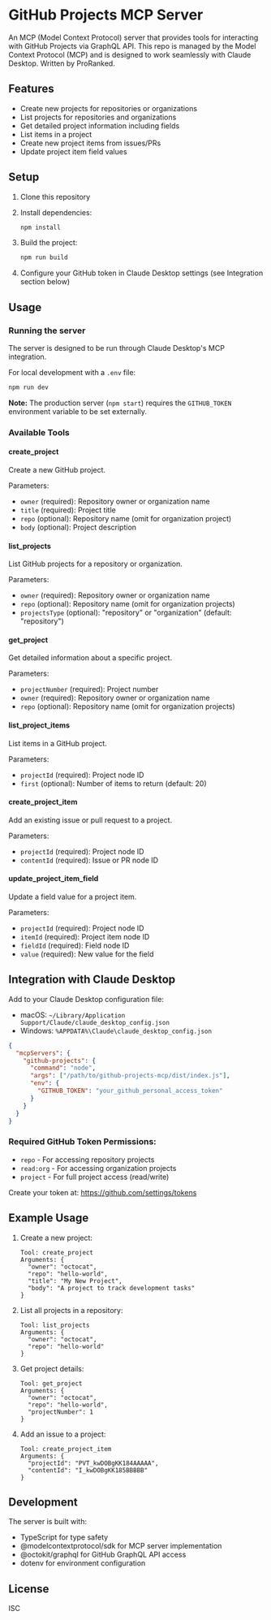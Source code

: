 # GitHub Projects MCP Server

An MCP (Model Context Protocol) server that provides tools for interacting with GitHub Projects via GraphQL API. This repo is managed by the Model Context Protocol (MCP) and is designed to work seamlessly with Claude Desktop. Written by ProRanked.

## Features

- Create new projects for repositories or organizations
- List projects for repositories and organizations
- Get detailed project information including fields
- List items in a project
- Create new project items from issues/PRs
- Update project item field values

## Setup

1. Clone this repository
2. Install dependencies:
   ```bash
   npm install
   ```

3. Build the project:
   ```bash
   npm run build
   ```

4. Configure your GitHub token in Claude Desktop settings (see Integration section below)

## Usage

### Running the server

The server is designed to be run through Claude Desktop's MCP integration. 

For local development with a `.env` file:
```bash
npm run dev
```

**Note:** The production server (`npm start`) requires the `GITHUB_TOKEN` environment variable to be set externally.

### Available Tools

#### create_project
Create a new GitHub project.

Parameters:
- `owner` (required): Repository owner or organization name
- `title` (required): Project title
- `repo` (optional): Repository name (omit for organization project)
- `body` (optional): Project description

#### list_projects
List GitHub projects for a repository or organization.

Parameters:
- `owner` (required): Repository owner or organization name
- `repo` (optional): Repository name (omit for organization projects)
- `projectsType` (optional): "repository" or "organization" (default: "repository")

#### get_project
Get detailed information about a specific project.

Parameters:
- `projectNumber` (required): Project number
- `owner` (required): Repository owner or organization name
- `repo` (optional): Repository name (omit for organization projects)

#### list_project_items
List items in a GitHub project.

Parameters:
- `projectId` (required): Project node ID
- `first` (optional): Number of items to return (default: 20)

#### create_project_item
Add an existing issue or pull request to a project.

Parameters:
- `projectId` (required): Project node ID
- `contentId` (required): Issue or PR node ID

#### update_project_item_field
Update a field value for a project item.

Parameters:
- `projectId` (required): Project node ID
- `itemId` (required): Project item node ID
- `fieldId` (required): Field node ID
- `value` (required): New value for the field

## Integration with Claude Desktop

Add to your Claude Desktop configuration file:
- macOS: `~/Library/Application Support/Claude/claude_desktop_config.json`
- Windows: `%APPDATA%\Claude\claude_desktop_config.json`

```json
{
  "mcpServers": {
    "github-projects": {
      "command": "node",
      "args": ["/path/to/github-projects-mcp/dist/index.js"],
      "env": {
        "GITHUB_TOKEN": "your_github_personal_access_token"
      }
    }
  }
}
```

### Required GitHub Token Permissions:
- `repo` - For accessing repository projects
- `read:org` - For accessing organization projects  
- `project` - For full project access (read/write)

Create your token at: https://github.com/settings/tokens

## Example Usage

1. Create a new project:
   ```
   Tool: create_project
   Arguments: {
     "owner": "octocat",
     "repo": "hello-world",
     "title": "My New Project",
     "body": "A project to track development tasks"
   }
   ```

2. List all projects in a repository:
   ```
   Tool: list_projects
   Arguments: {
     "owner": "octocat",
     "repo": "hello-world"
   }
   ```

3. Get project details:
   ```
   Tool: get_project
   Arguments: {
     "owner": "octocat",
     "repo": "hello-world",
     "projectNumber": 1
   }
   ```

4. Add an issue to a project:
   ```
   Tool: create_project_item
   Arguments: {
     "projectId": "PVT_kwDOBgKK184AAAAA",
     "contentId": "I_kwDOBgKK185BBBBB"
   }
   ```

## Development

The server is built with:
- TypeScript for type safety
- @modelcontextprotocol/sdk for MCP server implementation
- @octokit/graphql for GitHub GraphQL API access
- dotenv for environment configuration

## License

ISC